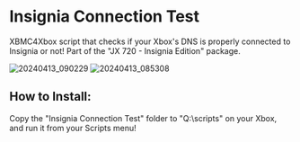 # Insignia Connection Test
XBMC4Xbox script that checks if your Xbox's DNS is properly connected to Insignia or not! Part of the "JX 720 - Insignia Edition" package. 

![20240413_090229](https://github.com/faithvoid/InsigniaConnectionTest/assets/56975081/949d9cc4-ed4f-410c-9eb1-287df31fc207)
![20240413_085308](https://github.com/faithvoid/InsigniaConnectionTest/assets/56975081/b48e4098-8688-454e-a794-c11d24c6df1f)


## How to Install:
Copy the "Insignia Connection Test" folder to "Q:\scripts" on your Xbox, and run it from your Scripts menu!
